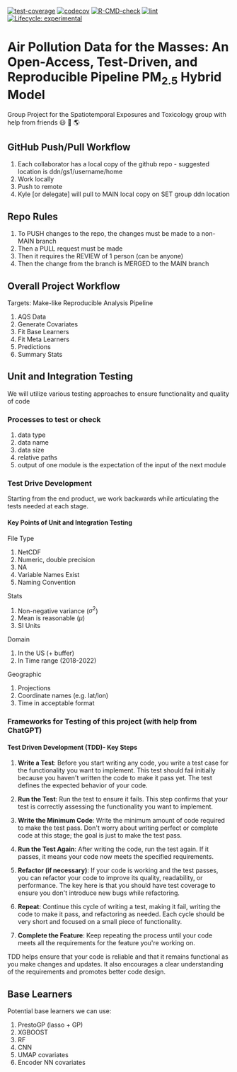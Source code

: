[![test-coverage](https://github.com/Spatiotemporal-Exposures-and-Toxicology/NRTAPmodel/actions/workflows/test-coverage.yaml/badge.svg)](https://github.com/Spatiotemporal-Exposures-and-Toxicology/NRTAPmodel/actions/workflows/test-coverage.yaml)
[![codecov](https://codecov.io/gh/Spatiotemporal-Exposures-and-Toxicology/NRTAPmodel/graph/badge.svg?token=T6QZW69X55)](https://codecov.io/gh/Spatiotemporal-Exposures-and-Toxicology/NRTAPmodel)
[![R-CMD-check](https://github.com/Spatiotemporal-Exposures-and-Toxicology/NRTAPmodel/actions/workflows/check-standard.yaml/badge.svg)](https://github.com/Spatiotemporal-Exposures-and-Toxicology/NRTAPmodel/actions/workflows/check-standard.yaml)
[![lint](https://github.com/Spatiotemporal-Exposures-and-Toxicology/NRTAPmodel/actions/workflows/lint.yaml/badge.svg)](https://github.com/Spatiotemporal-Exposures-and-Toxicology/NRTAPmodel/actions/workflows/lint.yaml)
[![Lifecycle:
experimental](https://img.shields.io/badge/lifecycle-experimental-orange.svg)](https://lifecycle.r-lib.org/articles/stages.html#experimental)

# Air Pollution Data for the Masses: An Open-Access, Test-Driven, and Reproducible Pipeline  PM<sub>2.5</sub> Hybrid Model 
 Group Project for the Spatiotemporal Exposures and Toxicology group with help from friends :smiley: :cowboy_hat_face: :earth_americas:

## GitHub Push/Pull Workflow
1) Each collaborator has a local copy of the github repo - suggested location is ddn/gs1/username/home
2) Work locally
3) Push to remote
4) Kyle [or delegate] will pull to MAIN local copy on SET group ddn location

## Repo Rules 
1) To PUSH changes to the repo, the changes must be made to a non-MAIN branch
2) Then a PULL request must be made
3) Then it requires the REVIEW of 1 person (can be anyone)
4) Then the change from the branch is MERGED to the MAIN branch
   
## Overall Project Workflow

Targets: Make-like Reproducible Analysis Pipeline
 1) AQS Data
 2) Generate Covariates
 3) Fit Base Learners
 4) Fit Meta Learners
 5) Predictions
 6) Summary Stats
    
##  Unit and Integration Testing 

We will utilize various testing approaches to ensure functionality and quality of code

### Processes to test or check 
1) data type
2) data name
3) data size
4) relative paths
5) output of one module is the expectation of the input of the next module

### Test Drive Development
Starting from the end product, we work backwards while articulating the tests needed at each stage.

#### Key Points of Unit and Integration Testing
File Type
1. NetCDF
2. Numeric, double precision
3. NA
4. Variable Names Exist
5. Naming Convention

Stats 
1. Non-negative variance ($\sigma^2$)
2. Mean is reasonable ($\mu$)
3. SI Units

Domain 
1. In the US (+ buffer)
2. In Time range (2018-2022)

Geographic 
1. Projections
2. Coordinate names (e.g. lat/lon)
3. Time in acceptable format 


### Frameworks for Testing of this project (with help from ChatGPT)

#### Test Driven Development (TDD)- Key Steps
1. **Write a Test**: Before you start writing any code, you write a test case for the functionality you want to implement. This test should fail initially because you haven't written the code to make it pass yet. The test defines the expected behavior of your code.

2. **Run the Test**: Run the test to ensure it fails. This step confirms that your test is correctly assessing the functionality you want to implement.

3. **Write the Minimum Code**: Write the minimum amount of code required to make the test pass. Don't worry about writing perfect or complete code at this stage; the goal is just to make the test pass.

4. **Run the Test Again**: After writing the code, run the test again. If it passes, it means your code now meets the specified requirements.

5. **Refactor (if necessary)**: If your code is working and the test passes, you can refactor your code to improve its quality, readability, or performance. The key here is that you should have test coverage to ensure you don't introduce new bugs while refactoring.

6. **Repeat**: Continue this cycle of writing a test, making it fail, writing the code to make it pass, and refactoring as needed. Each cycle should be very short and focused on a small piece of functionality.

7. **Complete the Feature**: Keep repeating the process until your code meets all the requirements for the feature you're working on.

TDD helps ensure that your code is reliable and that it remains functional as you make changes and updates. It also encourages a clear understanding of the requirements and promotes better code design.




## Base Learners 
Potential base learners we can use: 
1) PrestoGP (lasso + GP)
2) XGBOOST
3) RF
4) CNN
5) UMAP covariates
6) Encoder NN covariates




